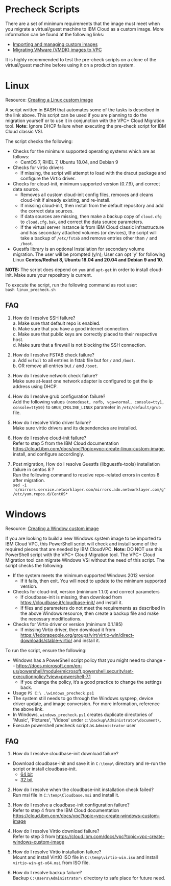 # Precheck Scripts
There are a set of minimum requirements that the image must meet when you migrate a virtual/guest machine to IBM Cloud as a custom image. 
More information can be found at the following links:
- [Importing and managing custom images](https://cloud.ibm.com/docs/vpc?topic=vpc-managing-images)
- [Migrating VMware (VMDK) images to VPC](https://cloud.ibm.com/docs/cloud-infrastructure?topic=cloud-infrastructure-migrating-images-vpc)

It is highly recommended to test the pre-check scripts on a clone of the virtual/guest machine before using it on a production system.

# Linux
Resource: [Creating a Linux custom image](https://cloud.ibm.com/docs/vpc?topic=vpc-create-linux-custom-image)

A script written in BASH that automates some of the tasks is described in the link above.  This script can be used if you are planning to do the migration yourself or to use it in conjunction with the VPC+ Cloud Migration tool.
**Note:** Ignore DHCP failure when executing the pre-check script for IBM Cloud classic VSI.

The script checks the following:
- Checks for the minimum supported operating systems which are as follows:
     - CentOS 7, RHEL 7, Ubuntu 18.04, and Debian 9
- Checks for virtio drivers
     - If missing, the script will attempt to load with the dracut package and configure the Virtio driver.
- Checks for cloud-init, minimum supported version (0.7.9), and correct data source.
     - Removes all custom cloud-init config files, removes and cleans cloud-init if already existing, and re-install.
     - If missing cloud-init, then install from the default repository and add the correct data sources.
     - If data sources are missing, then make a backup copy of `cloud.cfg` to `cloud.cfg.bak`, and correct the data source parameters.
     - If the virtual server instance is from IBM Cloud classic infrastructure and has secondary attached volumes (or devices), the script will take a backup of ```/etc/fstab``` and remove entries other than ```/``` and ```/boot```. 
- Guestfs library is an optional Installation for secondary volume migration. The user will be prompted (y/n); User can opt 'y' for following Linux **Centos/Redhat 8, Ubuntu 18.04 and 20.04 and Debian 9 and 10**.

**NOTE:** The script does depend on `yum` and `apt-get` in order to install cloud-init.  Make sure your repository is current.

To execute the script, run the following command as root user:
</br>```bash linux_precheck.sh```

## FAQ
1. How do I resolve SSH failure?
<br>a. Make sure that default repo is enabled.
<br>b. Make sure that you have a good internet connection.
<br>c. Make sure that public keys are correctly placed to their respective host.
<br>d. Make sure that a firewall is not blocking the SSH connection.
    
2. How do I resolve FSTAB check failure? 
<br>a. Add `nofail` to all entries in fstab file but for `/` and `/boot`.
<br>b. OR remove all entries but `/` and `/boot`.

3. How do I resolve network check failure?
<br>Make sure at-least one network adapter is configured to get the ip address using DHCP. 
    
4. How do I resolve grub configuration failure?
<br>Add the following values `(nomodeset, nofb, vga=normal, console=tty1, console=ttyS0)` to `GRUB_CMDLINE_LINUX` parameter in `/etc/default/grub` file.

5. How do I resolve Virtio driver failure?
<br>Make sure virtio drivers and its dependencies are installed.

6. How do I resolve cloud-init failure?
<br>Refer to step 5 from the IBM Cloud documentation https://cloud.ibm.com/docs/vpc?topic=vpc-create-linux-custom-image, install, and configure accordingly.

7. Post migration, How do I resolve Guestfs (libguestfs-tools) installation failure in centos 8 ?
<br>Run the following command to resolve repo-related errors in centos 8 after migration.
<br>`sed -i 's/mirrors.service.networklayer.com/mirrors.adn.networklayer.com/g' /etc/yum.repos.d/CentOS*`
# Windows
Resource: [Creating a Window custom image](https://cloud.ibm.com/docs/vpc?topic=vpc-create-windows-custom-image)

If you are looking to build a new Windows system image to be imported to IBM Cloud VPC, this PowerShell script will check and install some of the required pieces that are needed by IBM CloudVPC.
**Note:** DO NOT use this PowerShell script with the VPC+ Cloud Migration tool. The VPC+ Cloud Migration tool can migrate Windows VSI without the need of this script. The script checks the following:
- If the system meets the minimum supported Windows 2012 version 
     - If it fails, then exit. You will need to update to the minimum supported version.
- Checks for cloud-init, version (minimum 1.1.0) and correct parameters
     - If cloudbase-init is missing, then download from https://cloudbase.it/cloudbase-init/ and install it.
     - If files and parameters do not meet the requirements as described in the above Windows resource, then create a backup file and make the necessary modifications.
- Checks for Virtio driver or version (minimum 0.1.185)
     - If missing Virtio driver, then download it from https://fedorapeople.org/groups/virt/virtio-win/direct-downloads/stable-virtio/ and install it.

To run the script, ensure the following:

- Windows has a PowerShell script policy that you might need to change -- https://docs.microsoft.com/en-us/powershell/module/microsoft.powershell.security/set-executionpolicy?view=powershell-7.1
     - If you change the policy, it’s a good practice to change the settings back.
- Usage ```PS C:\ .\windows_precheck.ps1```
- The system still needs to go through the Windows sysprep, device driver update, and image conversion.
For more information, reference the above link. 
- In Windows, `windows_precheck.ps1` creates duplicate directories of 'Music', 'Pictures', 'Videos' under `c:\backup\Administrator\document\`.
- Execute powershell precheck script as `Administrator` user


## FAQ
1. How do I resolve cloudbase-init download failure?
- Download cloudbase-init and save it in `C:\temp\` directory and re-run the script or install cloudbase-init. 
     - [64 bit](https://cloudbase.it/downloads/CloudbaseInitSetup_Stable_x64.msi "Cloudbase-init X64")
     - [32 bit](https://cloudbase.it/downloads/CloudbaseInitSetup_Stable_x86.msi "Cloudbase init X86")
   
2. How do I resolve when the cloudbase-init installation check failed?
<br>Run msi file in `C:\temp\Cloudbase.msi` and install it. 

3. How do I resolve a cloudbase-init configuration failure?
<br>Refer to step 4 from the IBM Cloud documentation https://cloud.ibm.com/docs/vpc?topic=vpc-create-windows-custom-image

4. How do I resolve Virtio download failure?
<br>Refer to step 3 from https://cloud.ibm.com/docs/vpc?topic=vpc-create-windows-custom-image 

5. How do I resolve Virtio installation failure?
<br>Mount and install VirtIO ISO file in `C:\temp\virtio-win.iso` and install `virtio-win-gt-x64.msi` from ISO file.

6. How do I resolve backup failure? 
<br>Backup `C:\Users\Administrator\` directory to safe place for future need.
